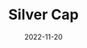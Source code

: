 ---
title: Silver Cap
date: 2022-11-20
Author: KurierDPD
base: CrownNBP
images: [
    "https://media.discordapp.net/attachments/985234155568762950/1043778449518637096/image.png",
    "https://media.discordapp.net/attachments/985234155568762950/1043778591424512010/dRDbRNAh.jpg"
]
dlink: "https://github.com/JumpKingPlus/JumpKingPlus.github.io/raw/www/reskins/clothing/SilverCap.zip"
---